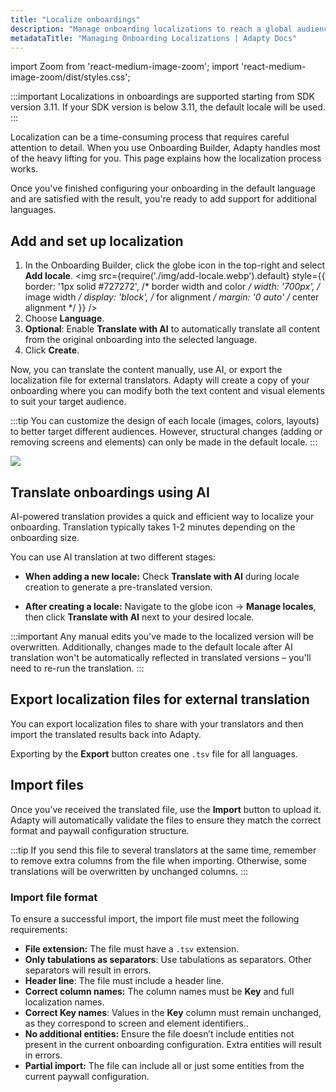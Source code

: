 ```yaml
---
title: "Localize onboardings"
description: "Manage onboarding localizations to reach a global audience."
metadataTitle: "Managing Onboarding Localizations | Adapty Docs"
---
```


import Zoom from 'react-medium-image-zoom';
import 'react-medium-image-zoom/dist/styles.css';

:::important
Localizations in onboardings are supported starting from SDK version 3.11. If your SDK version is below 3.11, the default locale will be used.
:::

Localization can be a time-consuming process that requires careful attention to detail. When you use Onboarding Builder, Adapty handles most of the heavy lifting for you. This page explains how the localization process works.

Once you've finished configuring your onboarding in the default language and are satisfied with the result, you're ready to add support for additional languages.

## Add and set up localization

1. In the Onboarding Builder, click the globe icon in the top-right and select **Add locale**.
   <Zoom>
   <img src={require('./img/add-locale.webp').default}
   style={{
   border: '1px solid #727272', /* border width and color */
   width: '700px', /* image width */
   display: 'block', /* for alignment */
   margin: '0 auto' /* center alignment */
   }}
   />
   </Zoom>
2. Choose **Language**.
3. **Optional**: Enable **Translate with AI** to automatically translate all content from the original onboarding into the selected language.
4. Click **Create**.

Now, you can translate the content manually, use AI, or export the localization file for external translators. Adapty will create a copy of your onboarding where you can modify both the text content and visual elements to suit your target audience.

:::tip
You can customize the design of each locale (images, colors, layouts) to better target different audiences. However, structural changes (adding or removing screens and elements) can only be made in the default locale.
:::

   <Zoom>
   <img src={require('./img/new-locale.webp').default}
   style={{
   border: '1px solid #727272', /* border width and color */
   width: '700px', /* image width */
   display: 'block', /* for alignment */
   margin: '0 auto' /* center alignment */
   }}
   />
   </Zoom>

## Translate onboardings using AI

AI-powered translation provides a quick and efficient way to localize your onboarding. Translation typically takes 1-2 minutes depending on the onboarding size.

You can use AI translation at two different stages:

- **When adding a new locale:** Check **Translate with AI** during locale creation to generate a pre-translated version.

- **After creating a locale:** Navigate to the globe icon → **Manage locales**, then click **Translate with AI** next to your desired locale.

:::important
Any manual edits you've made to the localized version will be overwritten. Additionally, changes made to the default locale after AI translation won't be automatically reflected in translated versions – you'll need to re-run the translation.
:::

## Export localization files for external translation

You can export localization files to share with your translators and then import the translated results back into Adapty.

Exporting by the **Export** button creates one `.tsv` file for all languages.

## Import files

Once you’ve received the translated file, use the **Import** button to upload it. Adapty will automatically validate the files to ensure they match the correct format and paywall configuration structure.

:::tip
If you send this file to several translators at the same time, remember to remove extra columns from the file when importing. Otherwise, some translations will be overwritten by unchanged columns.
:::

### Import file format

To ensure a successful import, the import file must meet the following requirements:

- **File extension:**
  The file must have a `.tsv` extension.
- **Only tabulations as separators**:
  Use tabulations as separators. Other separators will result in errors.
- **Header line**:
  The file must include a header line.
- **Correct column names:**
  The column names must be **Key** and full localization names.
- **Correct Key names**: Values in the **Key** column must remain unchanged, as they correspond to screen and element identifiers..
- **No additional entities:**
  Ensure the file doesn’t include entities not present in the current onboarding configuration. Extra entities will result in errors.
- **Partial import:**
  The file can include all or just some entities from the current paywall configuration.



